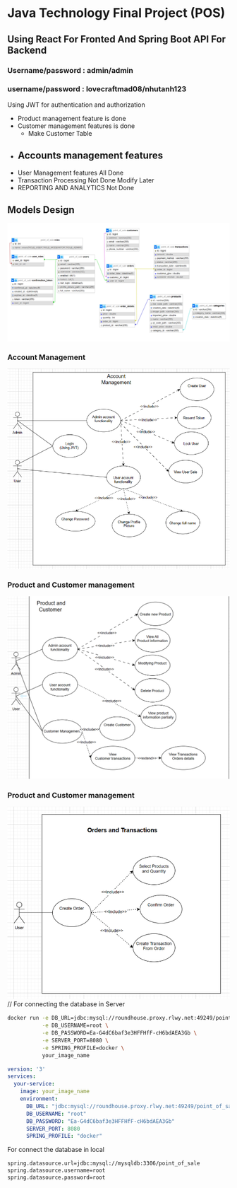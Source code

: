 # Java Technology Final Project (POS)

## Using React For Fronted And Spring Boot API For Backend


### Username/password : admin/admin
### username/password : lovecraftmad08/nhutanh123
Using JWT for authentication and authorization
- Product management feature is done
- Customer management features is done
  - Make Customer Table
- Accounts management features 
  - 
- User Management features All Done
- Transaction Processing Not Done Modify Later
- REPORTING AND ANALYTICS Not Done

## Models Design
![alt text](images/models.png)
### Account Management 
![alt text](images/useraccount_usecase.png)
### Product and Customer management
![alt text](images/product_customer_usecase.png)
### Product and Customer management
![alt text](images/transaction_usecase.png)
// For connecting the database in Server
```bash
docker run -e DB_URL=jdbc:mysql://roundhouse.proxy.rlwy.net:49249/point_of_sale \
           -e DB_USERNAME=root \
           -e DB_PASSWORD=Ea-G4dC6baf3e3HFFHfF-cH6bdAEA3Gb \
           -e SERVER_PORT=8080 \
           -e SPRING_PROFILE=docker \
           your_image_name
```
```yaml
version: '3'
services:
  your-service:
    image: your_image_name
    environment:
      DB_URL: "jdbc:mysql://roundhouse.proxy.rlwy.net:49249/point_of_sale"
      DB_USERNAME: "root"
      DB_PASSWORD: "Ea-G4dC6baf3e3HFFHfF-cH6bdAEA3Gb"
      SERVER_PORT: 8080
      SPRING_PROFILE: "docker"
```
For connect the database in local
```properties
spring.datasource.url=jdbc:mysql://mysqldb:3306/point_of_sale
spring.datasource.username=root
spring.datasource.password=root

```